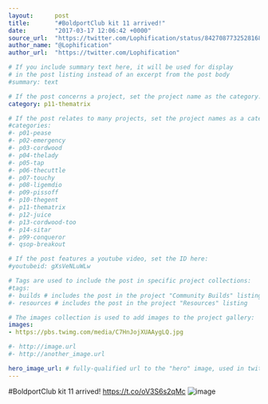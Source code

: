 ```yaml
---
layout:      post
title:       "#BoldportClub kit 11 arrived!"
date:        "2017-03-17 12:06:42 +0000"
source_url:  "https://twitter.com/Lophification/status/842708773252816896"
author_name: "@Lophification"
author_url:  "https://twitter.com/Lophification"

# If you include summary text here, it will be used for display
# in the post listing instead of an excerpt from the post body
#summary: text

# If the post concerns a project, set the project name as the category:
category: p11-thematrix

# If the post relates to many projects, set the project names as a categories array:
#categories:
#- p01-pease
#- p02-emergency
#- p03-cordwood
#- p04-thelady
#- p05-tap
#- p06-thecuttle
#- p07-touchy
#- p08-ligemdio
#- p09-pissoff
#- p10-thegent
#- p11-thematrix
#- p12-juice
#- p13-cordwood-too
#- p14-sitar
#- p99-conqueror
#- qsop-breakout

# If the post features a youtube video, set the ID here:
#youtubeid: gXsVeNLuWLw

# Tags are used to include the post in specific project collections:
#tags:
#- builds # includes the post in the project "Community Builds" listing
#- resources # includes the post in the project "Resources" listing

# The images collection is used to add images to the project gallery:
images:
- https://pbs.twimg.com/media/C7HnJojXUAAygLQ.jpg

#- http://image.url
#- http://another_image.url

hero_image_url: # fully-qualified url to the "hero" image, used in twitter cards for example
---
```


#BoldportClub kit 11 arrived! https://t.co/oV3S6s2qMc
![image](https://pbs.twimg.com/media/C7HnJojXUAAygLQ.jpg)


